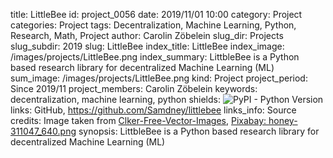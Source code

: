 title:      						LittleBee
id:                 				project_0056
date:       						2019/11/01 10:00
category:		    				Project
categories:		    				Project
tags:       						Decentralization, Machine Learning, Python, Research, Math, Project
author:     						Carolin Zöbelein
slug_dir:           				Projects
slug_subdir:        				2019
slug:       						LittleBee
index_title:						LittleBee
index_image:        				/images/projects/LittleBee.png
index_summary:						LittbleBee is a Python based research library for decentralized Machine Learning (ML)
sum_image:							/images/projects/LittleBee.png
kind:               				Project
project_period:     				Since 2019/11
project_members:    				Carolin Zöbelein
keywords:           				decentralization, machine learning, python
shields:							<img alt="PyPI - Python Version" src="https://img.shields.io/pypi/pyversions/v2">
links:              				GitHub, https://github.com/Samdney/littlebee
links_info:         				Source
credits:							Image taken from <a href="https://pixabay.com/de/users/Clker-Free-Vector-Images-3736/?utm_source=link-attribution&amp;utm_medium=referral&amp;utm_campaign=image&amp;utm_content=311047" target="_blank">Clker-Free-Vector-Images</a>, <a href="https://pixabay.com/de/vectors/honig-biene-fliegen-insekt-311047/" target="_blank">Pixabay: honey-311047_640.png</a>
synopsis:							LittbleBee is a Python based research library for decentralized Machine Learning (ML)
